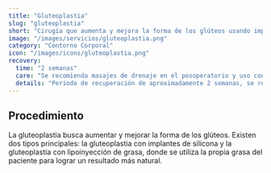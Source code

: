 ```yaml
---
title: "Gluteoplastia"
slug: "gluteoplastia"
short: "Cirugía que aumenta y mejora la forma de los glúteos usando implantes de silicona o grasa propia."
image: "/images/servicios/gluteoplastia.png"
category: "Contorno Corporal"
icon: "/images/icons/gluteoplastia.png"
recovery: 
  time: "2 semanas"
  care: "Se recomienda masajes de drenaje en el posoperatorio y uso continuo de fajas modeladoras durante un tiempo determinado"
  details: "Periodo de recuperación de aproximadamente 2 semanas, se recomienda masajes de drenaje en el posoperatorio y uso continuo de fajas modeladoras durante un tiempo determinado."
---
```



## Procedimiento
La gluteoplastia busca aumentar y mejorar la forma de los glúteos. Existen dos tipos principales: la gluteoplastia con implantes de silicona y la gluteoplastia con lipoinyección de grasa, donde se utiliza la propia grasa del paciente para lograr un resultado más natural.
